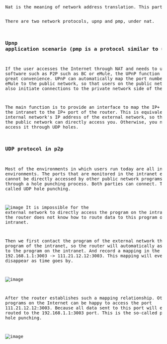 
<!-- saved from url=(0051)https://translate.googleusercontent.com/translate_f -->
<html><head><meta http-equiv="Content-Type" content="text/html; charset=UTF-8"></head><body><pre>Nat is the meaning of network address translation. This part of the source code is relatively independent and single, so I will not analyze it here. Everyone knows the basic functions.

There are two network protocols, upnp and pmp, under nat.

### Upnp application scenario (pmp is a protocol similar to upnp)

If the user accesses the Internet through NAT and needs to use software such as P2P such as BC or eMule, the UPnP function will bring great convenience. UPnP can automatically map the port numbers of BC and eMule to the public network, so that users on the public network can also initiate connections to the private network side of the NAT.


The main function is to provide an interface to map the IP+ port of the intranet to the IP+ port of the router. This is equivalent to the internal network's IP address of the external network, so that users of the public network can directly access you. Otherwise, you need to access it through UDP holes.



### UDP protocol in p2p

Most of the environments in which users run today are all intranet environments. The ports that are monitored in the intranet environment cannot be directly accessed by other public network programs. Need to go through a hole punching process. Both parties can connect. This is called UDP hole punching.

![image](picture/nat_1.png)
It is impossible for the external network to directly access the program on the intranet. Because the router does not know how to route data to this program on the intranet.

Then we first contact the program of the external network through the program of the intranet, so the router will automatically assign a port to the program on the intranet. And record a mapping in the router 192.168.1.1:3003 -&gt; 111.21.12.12:3003. This mapping will eventually disappear as time goes by.

![image](picture/nat_2.png)

After the router establishes such a mapping relationship. Other programs on the Internet can be happy to access the port 111.21.12.12:3003. Because all data sent to this port will eventually be routed to the 192.168.1.1:3003 port. This is the so-called process of hole punching.

![image](picture/nat_3.png)




</pre></body></html>